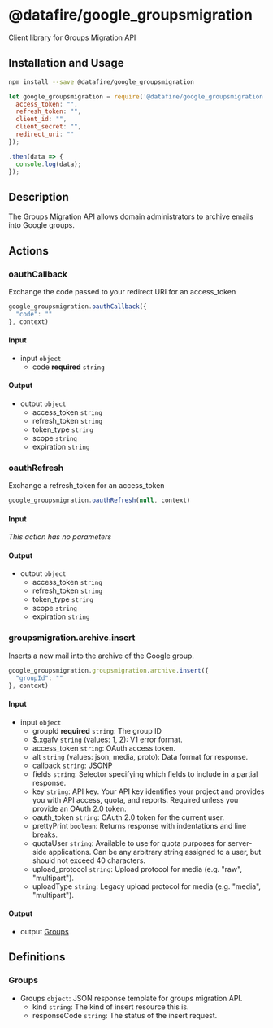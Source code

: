 # @datafire/google_groupsmigration

Client library for Groups Migration API

## Installation and Usage
```bash
npm install --save @datafire/google_groupsmigration
```
```js
let google_groupsmigration = require('@datafire/google_groupsmigration').create({
  access_token: "",
  refresh_token: "",
  client_id: "",
  client_secret: "",
  redirect_uri: ""
});

.then(data => {
  console.log(data);
});
```

## Description

The Groups Migration API allows domain administrators to archive emails into Google groups.

## Actions

### oauthCallback
Exchange the code passed to your redirect URI for an access_token


```js
google_groupsmigration.oauthCallback({
  "code": ""
}, context)
```

#### Input
* input `object`
  * code **required** `string`

#### Output
* output `object`
  * access_token `string`
  * refresh_token `string`
  * token_type `string`
  * scope `string`
  * expiration `string`

### oauthRefresh
Exchange a refresh_token for an access_token


```js
google_groupsmigration.oauthRefresh(null, context)
```

#### Input
*This action has no parameters*

#### Output
* output `object`
  * access_token `string`
  * refresh_token `string`
  * token_type `string`
  * scope `string`
  * expiration `string`

### groupsmigration.archive.insert
Inserts a new mail into the archive of the Google group.


```js
google_groupsmigration.groupsmigration.archive.insert({
  "groupId": ""
}, context)
```

#### Input
* input `object`
  * groupId **required** `string`: The group ID
  * $.xgafv `string` (values: 1, 2): V1 error format.
  * access_token `string`: OAuth access token.
  * alt `string` (values: json, media, proto): Data format for response.
  * callback `string`: JSONP
  * fields `string`: Selector specifying which fields to include in a partial response.
  * key `string`: API key. Your API key identifies your project and provides you with API access, quota, and reports. Required unless you provide an OAuth 2.0 token.
  * oauth_token `string`: OAuth 2.0 token for the current user.
  * prettyPrint `boolean`: Returns response with indentations and line breaks.
  * quotaUser `string`: Available to use for quota purposes for server-side applications. Can be any arbitrary string assigned to a user, but should not exceed 40 characters.
  * upload_protocol `string`: Upload protocol for media (e.g. "raw", "multipart").
  * uploadType `string`: Legacy upload protocol for media (e.g. "media", "multipart").

#### Output
* output [Groups](#groups)



## Definitions

### Groups
* Groups `object`: JSON response template for groups migration API.
  * kind `string`: The kind of insert resource this is.
  * responseCode `string`: The status of the insert request.


